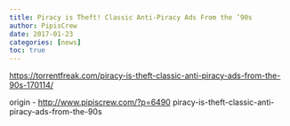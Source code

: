```yaml
---
title: Piracy is Theft! Classic Anti-Piracy Ads From the ’90s
author: PipisCrew
date: 2017-01-23
categories: [news]
toc: true
---
```


https://torrentfreak.com/piracy-is-theft-classic-anti-piracy-ads-from-the-90s-170114/

origin - http://www.pipiscrew.com/?p=6490 piracy-is-theft-classic-anti-piracy-ads-from-the-90s
